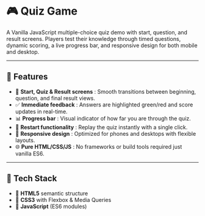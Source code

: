 # 🎮 Quiz Game

A Vanilla JavaScript multiple-choice quiz demo with start, question, and result screens. Players test their knowledge through timed questions, dynamic scoring, a live progress bar, and responsive design for both mobile and desktop.

---

## 🚀 Features  
- 🏁 **Start, Quiz & Result screens** : Smooth transitions between beginning, question, and final result views.  
- ✅ **Immediate feedback** : Answers are highlighted green/red and score updates in real-time.  
- 📊 **Progress bar** : Visual indicator of how far you are through the quiz.  
- 🔄 **Restart functionality** : Replay the quiz instantly with a single click.  
- 📱 **Responsive design** : Optimized for phones and desktops with flexible layouts.  
- 🌐 **Pure HTML/CSS/JS** : No frameworks or build tools required just vanilla ES6.

---

## 🔨 Tech Stack  
- 📄 **HTML5** semantic structure
- 🎨 **CSS3** with Flexbox & Media Queries  
- 🔧 **JavaScript** (ES6 modules)  
